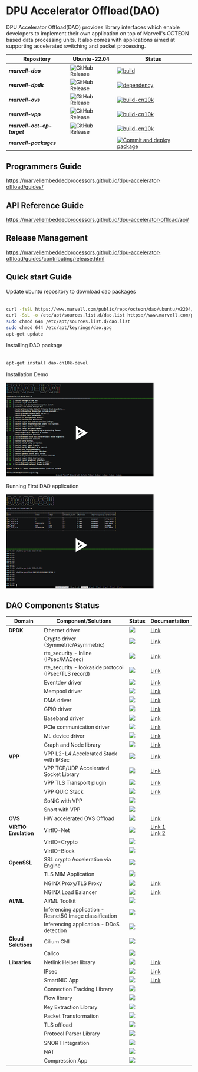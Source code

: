 # DPU Accelerator Offload(DAO)

DPU Accelerator Offload(DAO) provides library interfaces which enable developers
to implement their own application on top of Marvell's OCTEON based data
processing units.
It also comes with applications aimed at supporting accelerated switching and
packet processing.

| Repository             | Ubuntu-22.04                                                                                                                                  | Status                                                                                                                                                                                                                        |
| ---------------------- | --------------------------------------------------------------------------------------------------------------------------------------------- | ----------------------------------------------------------------------------------------------------------------------------------------------------------------------------------------------------------------------------- |
| **_marvell-dao_**      | ![GitHub Release](https://img.shields.io/github/v/release/MarvellEmbeddedProcessors/dpu-accelerator-offload?sort=date&filter=!*-devel) | [![build](https://github.com/MarvellEmbeddedProcessors/dpu-accelerator-offload/actions/workflows/build.yml/badge.svg)](https://github.com/MarvellEmbeddedProcessors/dpu-accelerator-offload/actions/workflows/build.yml)      |
| **_marvell-dpdk_**     | ![GitHub Release](https://img.shields.io/github/v/release/MarvellEmbeddedProcessors/marvell-dpdk?display_name=release)            | [![dependency](https://github.com/MarvellEmbeddedProcessors/marvell-dpdk-test/actions/workflows/build-cn10k.yml/badge.svg)](https://github.com/MarvellEmbeddedProcessors/marvell-dpdk-test/actions/workflows/build-cn10k.yml) |
| **_marvell-ovs_**      | ![GitHub Release](https://img.shields.io/github/v/release/MarvellEmbeddedProcessors/marvell-ovs?sort=semver&display_name=release)             | [![build-cn10k](https://github.com/MarvellEmbeddedProcessors/marvell-ovs/actions/workflows/build-cn10k.yml/badge.svg)](https://github.com/MarvellEmbeddedProcessors/marvell-ovs/actions/workflows/build-cn10k.yml)            |
| **_marvell-vpp_**      | ![GitHub Release](https://img.shields.io/github/v/release/MarvellEmbeddedProcessors/vpp?sort=semver&display_name=release)                     | [![build-cn10k](https://github.com/MarvellEmbeddedProcessors/vpp/actions/workflows/build.yml/badge.svg?branch=stable%2F2402)](https://github.com/MarvellEmbeddedProcessors/vpp/actions/workflows/build.yml)                   |
| **_marvell-oct-ep-target_**      | ![GitHub Release](https://img.shields.io/github/v/release/MarvellEmbeddedProcessors/pcie_ep_octeon_target?sort=semver&display_name=release)                     | [![build-cn10k](https://github.com/MarvellEmbeddedProcessors/pcie_ep_octeon_target/actions/workflows/build-cn10k.yml/badge.svg)](https://github.com/MarvellEmbeddedProcessors/pcie_ep_octeon_target/actions/workflows/build-cn10k.yml)                   |
| **_marvell-packages_** |                                                                                                                                               | [![Commit and deploy package](https://github.com/MarvellEmbeddedProcessors/packages/actions/workflows/push-package.yml/badge.svg)](https://github.com/MarvellEmbeddedProcessors/packages/actions/workflows/push-package.yml)  |

## Programmers Guide

https://marvellembeddedprocessors.github.io/dpu-accelerator-offload/guides/

## API Reference Guide

https://marvellembeddedprocessors.github.io/dpu-accelerator-offload/api/

## Release Management

https://marvellembeddedprocessors.github.io/dpu-accelerator-offload/guides/contributing/release.html

## Quick start Guide

Update ubuntu repository to download dao packages

```sh

curl -fsSL https://www.marvell.com/public/repo/octeon/dao/ubuntu/v2204/dao.gpg | sudo gpg --dearmor -o /etc/apt/keyrings/dao.gpg
curl -SsL -o /etc/apt/sources.list.d/dao.list https://www.marvell.com/public/repo/octeon/dao/ubuntu/v2204/dao.list
sudo chmod 644 /etc/apt/sources.list.d/dao.list
sudo chmod 644 /etc/apt/keyrings/dao.gpg
apt-get update

```

Installing DAO package

```sh

apt-get install dao-cn10k-devel

```

Installation Demo

[<img src="doc/guides/_static/demo/install.png" style="width:400px;"/>](https://marvellembeddedprocessors.github.io/dpu-accelerator-offload/guides/gsg/install.html#installation-demo)

Running First DAO application

[<img src="doc/guides/_static/demo/run.png" style="width:400px;"/>](https://marvellembeddedprocessors.github.io/dpu-accelerator-offload/guides/applications/smart-nic.html#application-running-demo)


## DAO Components Status

| Domain | Component/Solutions | Status | Documentation |
|--------|---------------------|--------|---------------|
| **DPDK** | Ethernet driver | ![](https://img.shields.io/static/v1?label=&message=Ready&color=green) | [Link](https://doc.dpdk.org/guides/nics/cnxk.html) |
|  | Crypto driver (Symmetric/Asymmetric) | ![](https://img.shields.io/static/v1?label=&message=Ready&color=green) | [Link](https://doc.dpdk.org/guides/cryptodevs/cnxk.html) |
|  | rte_security - Inline (IPsec/MACsec) | ![](https://img.shields.io/static/v1?label=&message=Ready&color=green) | [Link](https://doc.dpdk.org/guides/prog_guide/rte_security.html#inline-protocol-offload) |
|  | rte_security - lookaside protocol (IPsec/TLS record) | ![](https://img.shields.io/static/v1?label=&message=Ready&color=green) | [Link](https://doc.dpdk.org/guides/prog_guide/rte_security.html#lookaside-protocol-offload) |
|  | Eventdev driver | ![](https://img.shields.io/static/v1?label=&message=Ready&color=green) | [Link](https://doc.dpdk.org/guides/eventdevs/cnxk.html) |
|  | Mempool driver | ![](https://img.shields.io/static/v1?label=&message=Ready&color=green) | [Link](https://doc.dpdk.org/guides/mempool/cnxk.html) |
|  | DMA driver | ![](https://img.shields.io/static/v1?label=&message=Ready&color=green) | [Link](https://doc.dpdk.org/guides/dmadevs/cnxk.html) |
|  | GPIO driver | ![](https://img.shields.io/static/v1?label=&message=Ready&color=green) | [Link](https://doc.dpdk.org/guides/rawdevs/cnxk_gpio.html) |
|  | Baseband driver | ![](https://img.shields.io/static/v1?label=&message=Ready&color=green) | [Link](https://doc.dpdk.org/guides/rawdevs/cnxk_bphy.html) |
|  | PCIe communication driver | ![](https://img.shields.io/static/v1?label=&message=Ready&color=green) | [Link](https://doc.dpdk.org/guides/nics/cnxk.html) |
|  | ML device driver | ![](https://img.shields.io/static/v1?label=&message=Ready&color=green) | [Link](https://doc.dpdk.org/guides/mldevs/cnxk.html) |
|  | Graph and Node library | ![](https://img.shields.io/static/v1?label=&message=Ready&color=green) | [Link](https://doc.dpdk.org/guides/prog_guide/graph_lib.html) |
| **VPP** | VPP L2-L4 Accelerated Stack with IPSec | ![](https://img.shields.io/static/v1?label=&message=Ready&color=green) | [Link](https://marvellembeddedprocessors.github.io/dpu-accelerator-offload/guides/applications/vpp.html) |
|  | VPP TCP/UDP Accelerated Socket Library | ![](https://img.shields.io/static/v1?label=&message=Ready&color=green) | [Link](https://wiki.fd.io/view/VPP/HostStack/VCL) |
|  | VPP TLS Transport plugin | ![](https://img.shields.io/static/v1?label=&message=WIP&color=red) | [Link](https://s3-docs.fd.io/vpp/24.10/aboutvpp/featurelist.html#tls-openssl) |
|  | VPP QUIC Stack | ![](https://img.shields.io/static/v1?label=&message=WIP&color=red) | [Link](https://s3-docs.fd.io/vpp/24.10/developer/plugins/quic.html) |
|  | SoNiC with VPP | ![](https://img.shields.io/static/v1?label=&message=Planned&color=orange) | |
|  | Snort with VPP | ![](https://img.shields.io/static/v1?label=&message=Planned&color=orange) | |
| **OVS** | HW accelerated OVS Offload | ![](https://img.shields.io/static/v1?label=&message=Ready&color=green) | [Link](https://marvellembeddedprocessors.github.io/dpu-accelerator-offload/guides/applications/ovs-offload.html) |
| **VIRTIO Emulation** | VirtIO-Net | ![](https://img.shields.io/static/v1?label=&message=Ready&color=green) | [Link 1](https://marvellembeddedprocessors.github.io/dpu-accelerator-offload/guides/prog_guide/virtio_net_lib.html) <br> [Link 2](https://marvellembeddedprocessors.github.io/dpu-accelerator-offload/guides/applications/virtio-l2fwd.html) |
|  | VirtIO-Crypto | ![](https://img.shields.io/static/v1?label=&message=Planned&color=orange) | |
|  | VirtIO-Block | ![](https://img.shields.io/static/v1?label=&message=Planned&color=orange) | |
| **OpenSSL** | SSL crypto Acceleration via Engine | ![](https://img.shields.io/static/v1?label=&message=WIP&color=red) | |
|  | TLS MIM Application | ![](https://img.shields.io/static/v1?label=&message=WIP&color=red) | |
|  | NGINX Proxy/TLS Proxy | ![](https://img.shields.io/static/v1?label=&message=WIP&color=red) | [Link](https://docs.nginx.com/nginx/admin-guide/web-server/reverse-proxy/) |
|  | NGINX Load Balancer | ![](https://img.shields.io/static/v1?label=&message=WIP&color=red) | [Link](http://nginx.org/en/docs/http/load_balancing.html) |
| **AI/ML** | AI/ML Toolkit | ![](https://img.shields.io/static/v1?label=&message=Planned&color=orange) | |
|  | Inferencing application - Resnet50 Image classification | ![](https://img.shields.io/static/v1?label=&message=Planned&color=orange) | |
|  | Inferencing application - DDoS detection | ![](https://img.shields.io/static/v1?label=&message=Planned&color=orange) | |
| **Cloud Solutions** | Cilium CNI | ![](https://img.shields.io/static/v1?label=&message=WIP&color=red) | |
|  | Calico | ![](https://img.shields.io/static/v1?label=&message=WIP&color=red) | |
| **Libraries** | Netlink Helper library | ![](https://img.shields.io/static/v1?label=&message=Ready&color=green) | [Link](https://marvellembeddedprocessors.github.io/dpu-accelerator-offload/guides/prog_guide/netlink_lib.html) |
|  | IPsec | ![](https://img.shields.io/static/v1?label=&message=Experimental&color=blue) | [Link](https://marvellembeddedprocessors.github.io/dpu-accelerator-offload/guides/applications/secgw-graph.html#running-as-ipsec-gateway) |
|  | SmartNIC App | ![](https://img.shields.io/static/v1?label=&message=Experimental&color=blue) | [Link](https://marvellembeddedprocessors.github.io/dpu-accelerator-offload/guides/applications/smart-nic.html) |
|  | Connection Tracking Library | ![](https://img.shields.io/static/v1?label=&message=WIP&color=red) | |
|  | Flow library | ![](https://img.shields.io/static/v1?label=&message=WIP&color=red) | |
|  | Key Extraction Library | ![](https://img.shields.io/static/v1?label=&message=Planned&color=orange) | |
|  | Packet Transformation | ![](https://img.shields.io/static/v1?label=&message=WIP&color=red) | |
|  | TLS offload | ![](https://img.shields.io/static/v1?label=&message=WIP&color=red) | |
|  | Protocol Parser Library | ![](https://img.shields.io/static/v1?label=&message=Planned&color=orange) | |
|  | SNORT Integration | ![](https://img.shields.io/static/v1?label=&message=Planned&color=orange) | |
|  | NAT | ![](https://img.shields.io/static/v1?label=&message=Planned&color=orange) | |
|  | Compression App | ![](https://img.shields.io/static/v1?label=&message=Planned&color=orange) | |
